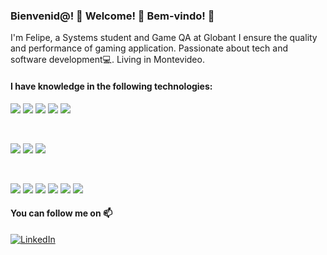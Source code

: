 ### Bienvenid@! 👋 Welcome! 👋 Bem-vindo! 👋

<p>I'm Felipe, a Systems student and Game QA at Globant I ensure the quality and performance of gaming application. Passionate about tech and software development💻. Living in Montevideo. </p> 


<h4> I have knowledge in the following technologies: </h4>

  ![](https://img.shields.io/badge/Code-Javascript-informational?style=flat&logo=javascript&logoColor=white&color=4AB197)
  ![](https://img.shields.io/badge/Code-Java-informational?style=flat&logo=java&logoColor=white&color=4AB197)
  ![](https://img.shields.io/badge/Code-CSharp-informational?style=flat&logo=csharp&logoColor=white&color=4AB197)
  ![](https://img.shields.io/badge/Code-.Net-informational?style=flat&logo=.net&logoColor=white&color=4AB197)
  ![](https://img.shields.io/badge/Code-MySQL-informational?style=flat&logo=Mysql&logoColor=white&color=4AB197)

  <br>
  
  ![](https://img.shields.io/badge/Style-HTML-informational?style=flat&logo=html5&logoColor=white&color=4AB197)
  ![](https://img.shields.io/badge/Style-CSS-informational?style=flat&logo=css3&logoColor=white&color=4AB197)
  ![](https://img.shields.io/badge/Style-Bootstrap-informational?style=flat&logo=Bootstrap&logoColor=white&color=4AB197)

   <br>

  ![](https://img.shields.io/badge/Tools-NPM-informational?style=flat&logo=npm&logoColor=white&color=4AB197)
   ![](https://img.shields.io/badge/Tools-Postman-informational?style=flat&logo=Postman&logoColor=white&color=4AB197)
   ![](https://img.shields.io/badge/Tools-GitHub-informational?style=flat&logo=GitHub&logoColor=white&color=4AB197)
  ![](https://img.shields.io/badge/Tools-Jira-informational?style=flat&logo=Jira-Software&logoColor=white&color=4AB197)
  ![](https://img.shields.io/badge/Tools-Azure-informational?style=flat&logo=Azure&logoColor=white&color=4AB197)
  ![](https://img.shields.io/badge/Tools-AWS-informational?style=flat&logo=amazon-web-services&logoColor=white&color=4AB197)

<h4> You can follow me on 📫 </h4>

<p>
  <a href="https://github.com/felipe-martinezz" target="_blank"><img alt="LinkedIn" src="https://img.shields.io/badge/linkedin-%230077B5.svg?&style=for-the-badge&logo=linkedin&logoColor=white" /></a>
</p>

<!--
**felipe-martinezz/felipe-martinezz** is a ✨ _special_ ✨ repository because its `README.md` (this file) appears on your GitHub profile.

Here are some ideas to get you started:

- 🔭 I’m currently working on ...
- 🌱 I’m currently learning ...
- 👯 I’m looking to collaborate on ...
- 🤔 I’m looking for help with ...
- 💬 Ask me about ...
- 📫 How to reach me: ...
- 😄 Pronouns: ...
- ⚡ Fun fact: ...
-->
